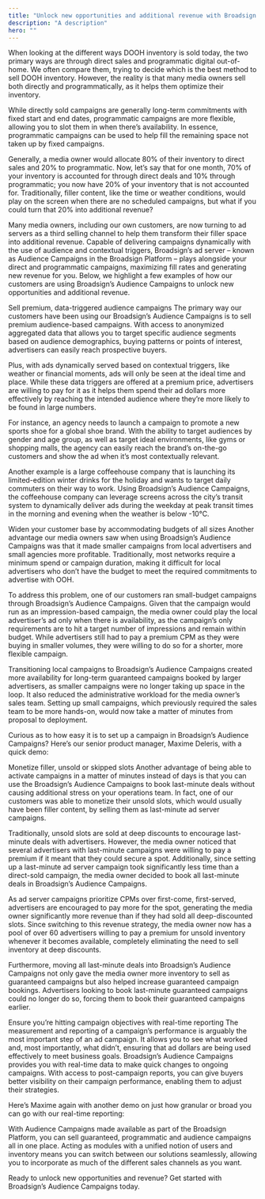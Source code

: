 ```yaml
---
title: "Unlock new opportunities and additional revenue with Broadsign's Audience Campaigns"
description: "A description"
hero: ""
---
```

When looking at the different ways DOOH inventory is sold today, the two primary ways are through direct sales and programmatic digital out-of-home. We often compare them, trying to decide which is the best method to sell DOOH inventory. However, the reality is that many media owners sell both directly and programmatically, as it helps them optimize their inventory. 

While directly sold campaigns are generally long-term commitments with fixed start and end dates, programmatic campaigns are more flexible, allowing you to slot them in when there’s availability. In essence, programmatic campaigns can be used to help fill the remaining space not taken up by fixed campaigns. 

Generally, a media owner would allocate 80% of their inventory to direct sales and 20% to programmatic. Now, let’s say that for one month, 70% of your inventory is accounted for through direct deals and 10% through programmatic; you now have 20% of your inventory that is not accounted for. Traditionally, filler content, like the time or weather conditions, would play on the screen when there are no scheduled campaigns, but what if you could turn that 20% into additional revenue? 

Many media owners, including our own customers, are now turning to ad servers as a third selling channel to help them transform their filler space into additional revenue. Capable of delivering campaigns dynamically with the use of audience and contextual triggers, Broadsign’s ad server – known as Audience Campaigns in the Broadsign Platform –  plays alongside your direct and programmatic campaigns, maximizing fill rates and generating new revenue for you. Below, we highlight a few examples of how our customers are using Broadsign’s Audience Campaigns to unlock new opportunities and additional revenue.

Sell premium, data-triggered audience campaigns
The primary way our customers have been using our Broadsign’s Audience Campaigns is to sell premium audience-based campaigns. With access to anonymized aggregated data that allows you to target specific audience segments based on audience demographics, buying patterns or points of interest, advertisers can easily reach prospective buyers. 

Plus, with ads dynamically served based on contextual triggers, like weather or financial moments, ads will only be seen at the ideal time and place. While these data triggers are offered at a premium price, advertisers are willing to pay for it as it helps them spend their ad dollars more effectively by reaching the intended audience where they’re more likely to be found in large numbers.

For instance, an agency needs to launch a campaign to promote a new sports shoe for a global shoe brand. With the ability to target audiences by gender and age group, as well as target ideal environments, like gyms or shopping malls, the agency can easily reach the brand’s on-the-go customers and show the ad when it’s most contextually relevant. 

Another example is a large coffeehouse company that is launching its limited-edition winter drinks for the holiday and wants to target daily commuters on their way to work. Using Broadsign’s Audience Campaigns, the coffeehouse company can leverage screens across the city’s transit system to dynamically deliver ads during the weekday at peak transit times in the morning and evening when the weather is below -10°C. 

Widen your customer base by accommodating budgets of all sizes
Another advantage our media owners saw when using Broadsign’s Audience Campaigns was that it made smaller campaigns from local advertisers and small agencies more profitable. Traditionally, most networks require a minimum spend or campaign duration, making it difficult for local advertisers who don’t have the budget to meet the required commitments to advertise with OOH. 

To address this problem, one of our customers ran small-budget campaigns through Broadsign’s Audience Campaigns. Given that the campaign would run as an impression-based campaign, the media owner could play the local advertiser’s ad only when there is availability, as the campaign’s only requirements are to hit a target number of impressions and remain within budget. While advertisers still had to pay a premium CPM as they were buying in smaller volumes, they were willing to do so for a shorter, more flexible campaign. 

Transitioning local campaigns to Broadsign’s Audience Campaigns created more availability for long-term guaranteed campaigns booked by larger advertisers, as smaller campaigns were no longer taking up space in the loop. It also reduced the administrative workload for the media owner’s sales team. Setting up small campaigns, which previously required the sales team to be more hands-on, would now take a matter of minutes from proposal to deployment.

Curious as to how easy it is to set up a campaign in Broadsign’s Audience Campaigns? Here’s our senior product manager, Maxime Deleris, with a quick demo:


Monetize filler, unsold or skipped slots
Another advantage of being able to activate campaigns in a matter of minutes instead of days is that you can use the Broadsign’s Audience Campaigns to book last-minute deals without causing additional stress on your operations team. In fact, one of our customers was able to monetize their unsold slots, which would usually have been filler content, by selling them as last-minute ad server campaigns. 

Traditionally, unsold slots are sold at deep discounts to encourage last-minute deals with advertisers. However, the media owner noticed that several advertisers with last-minute campaigns were willing to pay a premium if it meant that they could secure a spot. Additionally, since setting up a last-minute ad server campaign took significantly less time than a direct-sold campaign, the media owner decided to book all last-minute deals in Broadsign’s Audience Campaigns. 

As ad server campaigns prioritize CPMs over first-come, first-served, advertisers are encouraged to pay more for the spot, generating the media owner significantly more revenue than if they had sold all deep-discounted slots. Since switching to this revenue strategy, the media owner now has a pool of over 60 advertisers willing to pay a premium for unsold inventory whenever it becomes available, completely eliminating the need to sell inventory at deep discounts. 

Furthermore, moving all last-minute deals into Broadsign’s Audience Campaigns not only gave the media owner more inventory to sell as guaranteed campaigns but also helped increase guaranteed campaign bookings. Advertisers looking to book last-minute guaranteed campaigns could no longer do so, forcing them to book their guaranteed campaigns earlier. 

Ensure you’re hitting campaign objectives with real-time reporting
The measurement and reporting of a campaign’s performance is arguably the most important step of an ad campaign. It allows you to see what worked and, most importantly, what didn’t, ensuring that ad dollars are being used effectively to meet business goals. Broadsign’s Audience Campaigns provides you with real-time data to make quick changes to ongoing campaigns. With access to post-campaign reports, you can give buyers better visibility on their campaign performance, enabling them to adjust their strategies.

Here’s Maxime again with another demo on just how granular or broad you can go with our real-time reporting: 


With Audience Campaigns made available as part of the Broadsign Platform, you can sell guaranteed, programmatic and audience campaigns all in one place. Acting as modules with a unified notion of users and inventory means you can switch between our solutions seamlessly, allowing you to incorporate as much of the different sales channels as you want. 

Ready to unlock new opportunities and revenue? Get started with Broadsign’s Audience Campaigns today.
